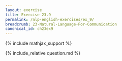```yaml
---
layout: exercise
title: Exercise 23.9
permalink: /nlp-english-exercises/ex_9/
breadcrumb: 23-Natural-Language-For-Communication
canonical_id: ch23ex9
---
```


{% include mathjax_support %}
<div id="hiddden">{% include_relative question.md %}</div>